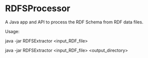 # RDFSProcessor
A Java app and API to process the RDF Schema from RDF data files.

Usage:

java -jar RDFSExtractor <input_RDF_file> 

java -jar RDFSExtractor <input_RDF_file> <output_directory>

